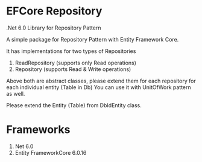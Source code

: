 # EFCore Repository
.Net 6.0 Library for Repository Pattern

A simple package for Repository Pattern with Entity Framework Core.

It has implementations for two types of Repositories
1. ReadRepository (supports only Read operations)
2. Repository (supports Read & Write operations)

Above both are abstract classes, please extend them for each repository for each individual entity (Table in Db)
You can use it with UnitOfWork pattern as well.

Please extend the Entity (Table) from DbIdEntity class.

# Frameworks
1. Net 6.0
2. Entity FrameworkCore 6.0.16
